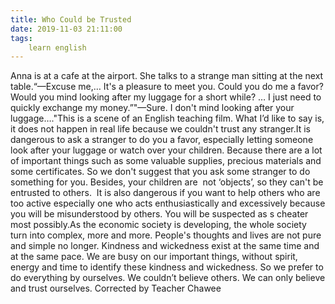 ```yaml
---
title: Who Could be Trusted
date: 2019-11-03 21:11:00
tags:
    learn english
---
```

Anna is at a cafe at the airport. She talks to a strange man sitting at the next table.“—Excuse me,… It's a pleasure to meet you. Could you do me a favor? Would you mind looking after my luggage for a short while? … I just need to quickly exchange my money.”"—Sure. I don't mind looking after your luggage…."This is a scene of an English teaching film. What I’d like to say is, it does not happen in real life because we couldn't trust any stranger.It is dangerous to ask a stranger to do you a favor, especially letting someone look after your luggage or watch over your children. Because there are a lot of important things such as some valuable supplies, precious materials and some certificates. So we don't suggest that you ask some stranger to do something for you. Besides, your children are  not ‘objects’, so they can't be entrusted to others.  It is also dangerous if you want to help others who are too active especially one who acts enthusiastically and excessively because you will be misunderstood by others. You will be suspected as s cheater most possibly.As the economic society is developing, the whole society turn into complex, more and more. People's thoughts and lives are not pure and simple no longer. Kindness and wickedness exist at the same time and at the same pace. We are busy on our important things, without spirit, energy and time to identify these kindness and wickedness. So we prefer to do everything by ourselves. We couldn’t believe others. We can only believe and trust ourselves. Corrected by Teacher Chawee